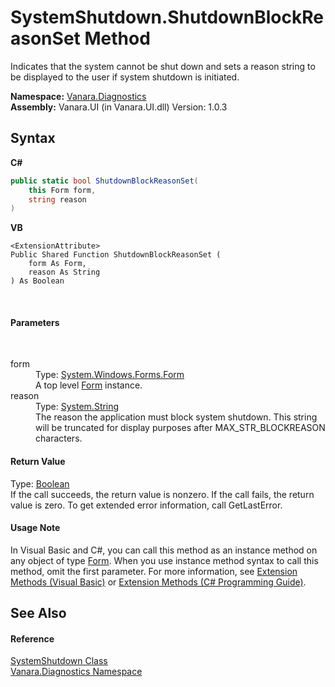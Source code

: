 # SystemShutdown.ShutdownBlockReasonSet Method 
 

Indicates that the system cannot be shut down and sets a reason string to be displayed to the user if system shutdown is initiated.

**Namespace:**&nbsp;<a href="ae9a7c38-6642-96aa-d3f5-fcde8a4bd54e">Vanara.Diagnostics</a><br />**Assembly:**&nbsp;Vanara.UI (in Vanara.UI.dll) Version: 1.0.3

## Syntax

**C#**<br />
``` C#
public static bool ShutdownBlockReasonSet(
	this Form form,
	string reason
)
```

**VB**<br />
``` VB
<ExtensionAttribute>
Public Shared Function ShutdownBlockReasonSet ( 
	form As Form,
	reason As String
) As Boolean
```

<br />

#### Parameters
&nbsp;<dl><dt>form</dt><dd>Type: <a href="http://msdn2.microsoft.com/en-us/library/w4bcxb43" target="_blank">System.Windows.Forms.Form</a><br />A top level <a href="http://msdn2.microsoft.com/en-us/library/w4bcxb43" target="_blank">Form</a> instance.</dd><dt>reason</dt><dd>Type: <a href="http://msdn2.microsoft.com/en-us/library/s1wwdcbf" target="_blank">System.String</a><br />The reason the application must block system shutdown. This string will be truncated for display purposes after MAX_STR_BLOCKREASON characters.</dd></dl>

#### Return Value
Type: <a href="http://msdn2.microsoft.com/en-us/library/a28wyd50" target="_blank">Boolean</a><br />If the call succeeds, the return value is nonzero. If the call fails, the return value is zero. To get extended error information, call GetLastError.

#### Usage Note
In Visual Basic and C#, you can call this method as an instance method on any object of type <a href="http://msdn2.microsoft.com/en-us/library/w4bcxb43" target="_blank">Form</a>. When you use instance method syntax to call this method, omit the first parameter. For more information, see <a href="http://msdn.microsoft.com/en-us/library/bb384936.aspx">Extension Methods (Visual Basic)</a> or <a href="http://msdn.microsoft.com/en-us/library/bb383977.aspx">Extension Methods (C# Programming Guide)</a>.

## See Also


#### Reference
<a href="ad6f6ae9-fa9f-8e45-4be0-0a56f367e403">SystemShutdown Class</a><br /><a href="ae9a7c38-6642-96aa-d3f5-fcde8a4bd54e">Vanara.Diagnostics Namespace</a><br />